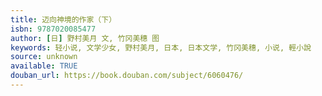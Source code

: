 ```yaml
---
title: 迈向神境的作家（下）
isbn: 9787020085477
author: [日] 野村美月 文, 竹冈美穗 图
keywords: 轻小说, 文学少女, 野村美月, 日本, 日本文学, 竹冈美穗, 小说, 輕小說
source: unknown
available: TRUE
douban_url: https://book.douban.com/subject/6060476/
---
```

